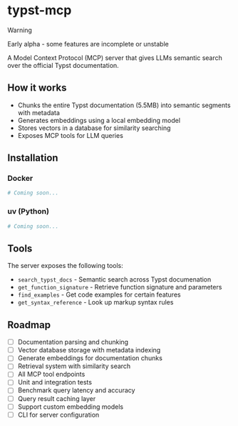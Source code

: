 # typst-mcp

> [!WARNING]
> Early alpha - some features are incomplete or unstable

A Model Context Protocol (MCP) server that gives LLMs semantic search over the official Typst documentation.

## How it works

- Chunks the entire Typst documentation (5.5MB) into semantic segments with metadata
- Generates embeddings using a local embedding model
- Stores vectors in a database for similarity searching
- Exposes MCP tools for LLM queries

## Installation

### Docker

```bash
# Coming soon...
```

### uv (Python)

```bash
# Coming soon...
```

## Tools

The server exposes the following tools:

- `search_typst_docs` - Semantic search across Typst documenation
- `get_function_signature` - Retrieve function signature and parameters
- `find_examples` - Get code examples for certain features
- `get_syntax_reference` - Look up markup syntax rules

## Roadmap

- [ ] Documentation parsing and chunking
- [ ] Vector database storage with metadata indexing
- [ ] Generate embeddings for documentation chunks
- [ ] Retrieval system with similarity search
- [ ] All MCP tool endpoints
- [ ] Unit and integration tests
- [ ] Benchmark query latency and accuracy
- [ ] Query result caching layer
- [ ] Support custom embedding models
- [ ] CLI for server configuration

